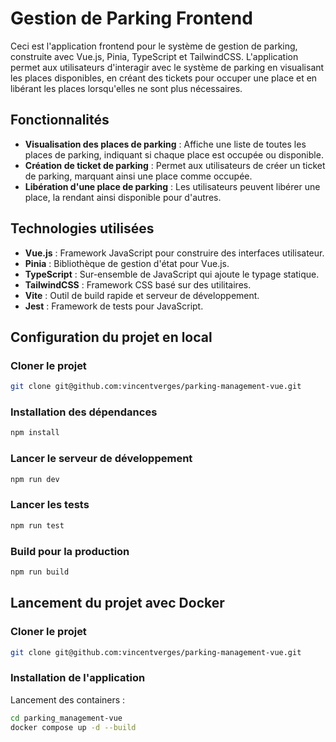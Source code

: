 # Gestion de Parking Frontend

Ceci est l'application frontend pour le système de gestion de parking, construite avec Vue.js, Pinia, TypeScript et TailwindCSS. L'application permet aux utilisateurs d'interagir avec le système de parking en visualisant les places disponibles, en créant des tickets pour occuper une place et en libérant les places lorsqu'elles ne sont plus nécessaires.

## Fonctionnalités

- **Visualisation des places de parking** : Affiche une liste de toutes les places de parking, indiquant si chaque place est occupée ou disponible.
- **Création de ticket de parking** : Permet aux utilisateurs de créer un ticket de parking, marquant ainsi une place comme occupée.
- **Libération d'une place de parking** : Les utilisateurs peuvent libérer une place, la rendant ainsi disponible pour d'autres.

## Technologies utilisées

- **Vue.js** : Framework JavaScript pour construire des interfaces utilisateur.
- **Pinia** : Bibliothèque de gestion d'état pour Vue.js.
- **TypeScript** : Sur-ensemble de JavaScript qui ajoute le typage statique.
- **TailwindCSS** : Framework CSS basé sur des utilitaires.
- **Vite** : Outil de build rapide et serveur de développement.
- **Jest** : Framework de tests pour JavaScript.

## Configuration du projet en local

### Cloner le projet

```bash
git clone git@github.com:vincentverges/parking-management-vue.git
```

### Installation des dépendances

```bash
npm install
````

### Lancer le serveur de développement

```bash
npm run dev
```

### Lancer les tests

```bash
npm run test
```

### Build pour la production

```bash
npm run build 
```

## Lancement du projet avec Docker

### Cloner le projet

```bash
git clone git@github.com:vincentverges/parking-management-vue.git
```

### Installation de l'application

Lancement des containers :
```bash
cd parking_management-vue
docker compose up -d --build
```
